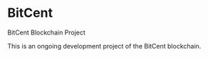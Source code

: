 # BitCent
BitCent Blockchain Project

This is an ongoing development project of the BitCent blockchain.
